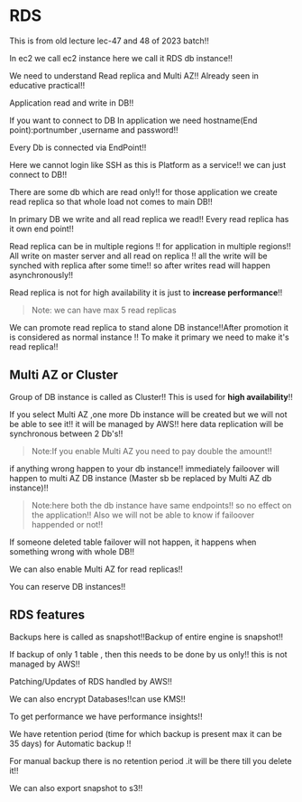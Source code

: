 # RDS 

This is from old lecture lec-47 and 48 of 2023 batch!!

In ec2 we call ec2 instance here we call it RDS db instance!!

We need to understand Read replica and Multi AZ!! Already seen in educative practical!!

Application read and write in DB!!

If you want to connect to DB In application we need hostname(End point):portnumber ,username and password!!

Every Db is connected via EndPoint!!

Here we cannot login like SSH as this is Platform as a service!! we can just connect to DB!!

There are some db which are read only!! for those application we create read replica so that whole load not comes to main DB!!

In primary DB we write and all read replica we read!! Every read replica has it own end point!!

Read replica can be in multiple regions !! for application in multiple regions!! All write on master server
and all read on replica !! all the write will be synched with replica after some time!! so after writes read will happen
asynchronously!!

Read replica is not for high availability it is just to __increase performance__!!

>Note: we can have max 5 read replicas

We can promote read replica to stand alone DB instance!!After promotion it is considered as normal instance !!
To make it primary we need to make it's read replica!!

## Multi AZ or Cluster

Group of DB instance is called as Cluster!! This is used for __high availability__!!

If you select Multi AZ ,one more Db instance will be created but we will not be able to see it!! it
will be managed by AWS!! here data replication will be synchronous between 2 Db's!!

>Note:If you enable Multi AZ you need to pay double the amount!!

if anything wrong happen to your db instance!! immediately failoover will happen to multi AZ DB instance
(Master sb be replaced by Multi AZ db instance)!!

>Note:here both the db instance have same endpoints!! so no effect on the application!! Also we will not be 
able to know if failoover happended or not!!

If someone deleted table failover will not happen, it happens when something wrong with whole DB!!

We can also enable Multi AZ for read replicas!!

You can reserve DB instances!!

## RDS features

Backups here is called as snapshot!!Backup of entire engine is snapshot!!

If backup of only 1 table , then this needs to be done by us only!! this is not managed by AWS!!

Patching/Updates of RDS handled by AWS!! 

We can also encrypt Databases!!can use KMS!!

To get performance we have performance insights!!

We have retention period (time for which backup is present max it can be 35 days) for Automatic backup !!

For manual backup there is no retention period .it will be there till you delete it!!

We can also export snapshot to s3!!




